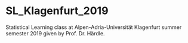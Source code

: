 # SL_Klagenfurt_2019
Statistical Learning class at Alpen-Adria-Universität Klagenfurt summer semester 2019 given by Prof. Dr. Härdle.
